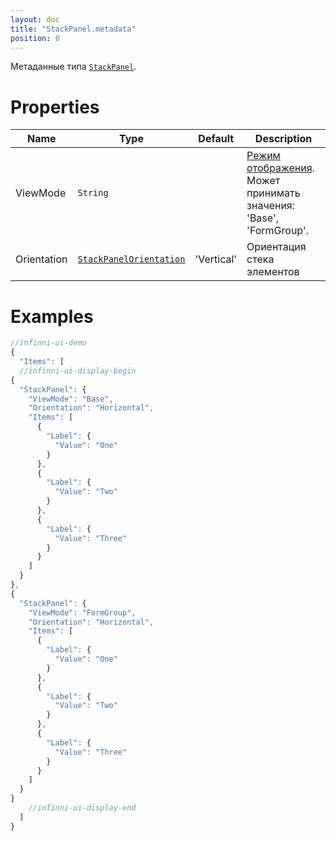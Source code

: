 ```yaml
---
layout: doc
title: "StackPanel.metadata"
position: 0
---
```


Метаданные типа [`StackPanel`](../).

# Properties

|Name|Type|Default|Description|
|----|----|-------|-----------|
|ViewMode|`String`| |[Режим отображения](../../../Core/viewMode/). Может принимать значения: 'Base', 'FormGroup'.|
|Orientation|[`StackPanelOrientation`](../StackPanelOrientation/)|'Vertical'|Ориентация стека элементов|

# Examples

```js
//infinni-ui-demo
{
  "Items": [
  //infinni-ui-display-begin
{
  "StackPanel": {
    "ViewMode": "Base",
    "Orientation": "Horizontal",
    "Items": [
      {
        "Label": {
          "Value": "One"
        }
      },
      {
        "Label": {
          "Value": "Two"
        }
      },
      {
        "Label": {
          "Value": "Three"
        }
      }
    ]
  }
},
{
  "StackPanel": {
    "ViewMode": "FormGroup",
    "Orientation": "Horizontal",
    "Items": [
      {
        "Label": {
          "Value": "One"
        }
      },
      {
        "Label": {
          "Value": "Two"
        }
      },
      {
        "Label": {
          "Value": "Three"
        }
      }
    ]
  }
}
    //infinni-ui-display-end
  ]
}
```